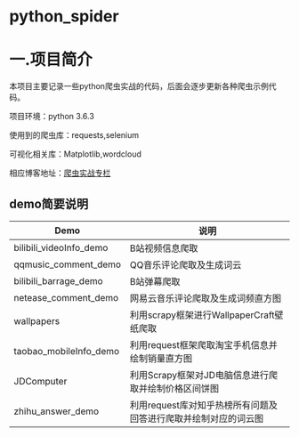 # python_spider

# 一.项目简介

本项目主要记录一些python爬虫实战的代码，后面会逐步更新各种爬虫示例代码。

项目环境：python 3.6.3

使用到的爬虫库：requests,selenium

可视化相关库：Matplotlib,wordcloud

相应博客地址：[爬虫实战专栏](https://blog.csdn.net/qq_42103091/category_10253830.html)

## demo简要说明
Demo | 说明
---- | ---
bilibili_videoInfo_demo | B站视频信息爬取
qqmusic_comment_demo | QQ音乐评论爬取及生成词云
bilibili_barrage_demo | B站弹幕爬取
netease_comment_demo | 网易云音乐评论爬取及生成词频直方图
wallpapers | 利用scrapy框架进行WallpaperCraft壁纸爬取
taobao_mobileInfo_demo | 利用request框架爬取淘宝手机信息并绘制销量直方图
JDComputer | 利用Scrapy框架对JD电脑信息进行爬取并绘制价格区间饼图 
zhihu_answer_demo | 利用request库对知乎热榜所有问题及回答进行爬取并绘制对应的词云图
